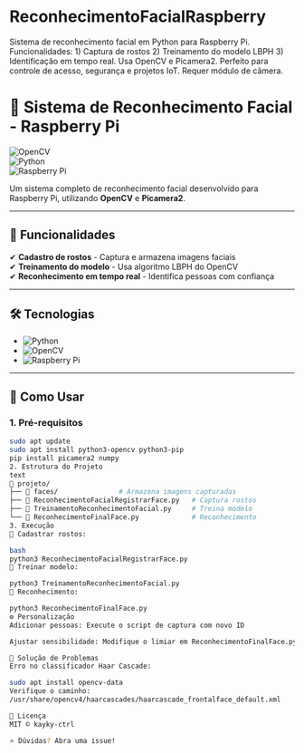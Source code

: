 # ReconhecimentoFacialRaspberry
Sistema de reconhecimento facial em Python para Raspberry Pi. Funcionalidades: 1) Captura de rostos 2) Treinamento do modelo LBPH 3) Identificação em tempo real. Usa OpenCV e Picamera2. Perfeito para controle de acesso, segurança e projetos IoT. Requer módulo de câmera.

# **👋 Sistema de Reconhecimento Facial - Raspberry Pi**  

![OpenCV](https://img.shields.io/badge/OpenCV-5.0%2B-green)  
![Python](https://img.shields.io/badge/Python-3.7%2B-blue)  
![Raspberry Pi](https://img.shields.io/badge/Raspberry%20Pi-Compatible-red)  

Um sistema completo de reconhecimento facial desenvolvido para Raspberry Pi, utilizando **OpenCV** e **Picamera2**.

---

## **📌 Funcionalidades**  
✔ **Cadastro de rostos** - Captura e armazena imagens faciais  
✔ **Treinamento do modelo** - Usa algoritmo LBPH do OpenCV  
✔ **Reconhecimento em tempo real** - Identifica pessoas com confiança  

---

## **🛠 Tecnologias**  
- ![Python](https://img.shields.io/badge/Python-3776AB?style=flat-square&logo=python&logoColor=white)  
- ![OpenCV](https://img.shields.io/badge/OpenCV-5C3EE8?style=flat-square&logo=opencv&logoColor=white)  
- ![Raspberry Pi](https://img.shields.io/badge/Raspberry%20Pi-A22846?style=flat-square&logo=raspberry-pi&logoColor=white)  

---

## **🚀 Como Usar**  

### **1. Pré-requisitos**  
```bash
sudo apt update
sudo apt install python3-opencv python3-pip
pip install picamera2 numpy
2. Estrutura do Projeto
text
📂 projeto/
├── 📂 faces/               # Armazena imagens capturadas
├── 📜 ReconhecimentoFacialRegistrarFace.py   # Captura rostos
├── 📜 TreinamentoReconhecimentoFacial.py     # Treina modelo
└── 📜 ReconhecimentoFinalFace.py             # Reconhecimento
3. Execução
🔹 Cadastrar rostos:

bash
python3 ReconhecimentoFacialRegistrarFace.py
🔹 Treinar modelo:

python3 TreinamentoReconhecimentoFacial.py
🔹 Reconhecimento:

python3 ReconhecimentoFinalFace.py
⚙ Personalização
Adicionar pessoas: Execute o script de captura com novo ID

Ajustar sensibilidade: Modifique o limiar em ReconhecimentoFinalFace.py

🔧 Solução de Problemas
Erro no classificador Haar Cascade:

sudo apt install opencv-data
Verifique o caminho:
/usr/share/opencv4/haarcascades/haarcascade_frontalface_default.xml

📜 Licença
MIT © kayky-ctrl

⭐ Dúvidas? Abra uma issue!
